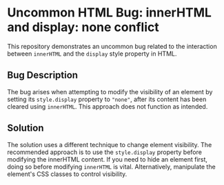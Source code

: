 # Uncommon HTML Bug: innerHTML and display: none conflict

This repository demonstrates an uncommon bug related to the interaction between `innerHTML` and the `display` style property in HTML.

## Bug Description
The bug arises when attempting to modify the visibility of an element by setting its `style.display` property to `"none"`, after its content has been cleared using `innerHTML`.  This approach does not function as intended.

## Solution
The solution uses a different technique to change element visibility. The recommended approach is to use the `style.display` property before modifying the innerHTML content. If you need to hide an element first, doing so before modifying `innerHTML` is vital.   Alternatively, manipulate the element's CSS classes to control visibility.